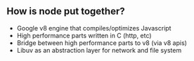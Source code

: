 ##  How is node put together?

* Google v8 engine that compiles/optimizes Javascript
* High performance parts written in C (http, etc)
* Bridge between high performance parts to v8 (via v8 apis)
* Libuv as an abstraction layer for network and file system
